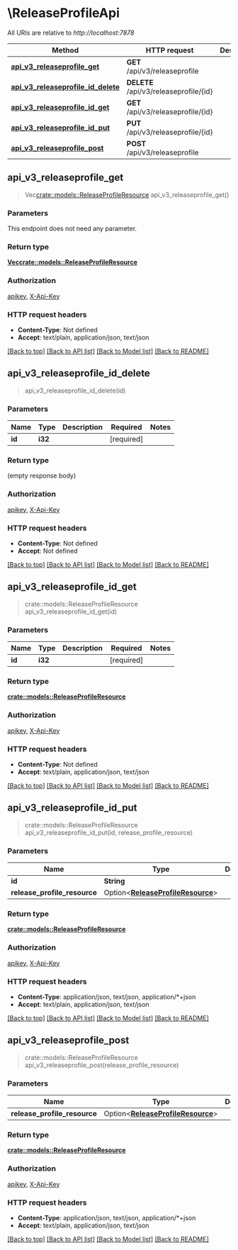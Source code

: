 # \ReleaseProfileApi

All URIs are relative to *http://localhost:7878*

Method | HTTP request | Description
------------- | ------------- | -------------
[**api_v3_releaseprofile_get**](ReleaseProfileApi.md#api_v3_releaseprofile_get) | **GET** /api/v3/releaseprofile | 
[**api_v3_releaseprofile_id_delete**](ReleaseProfileApi.md#api_v3_releaseprofile_id_delete) | **DELETE** /api/v3/releaseprofile/{id} | 
[**api_v3_releaseprofile_id_get**](ReleaseProfileApi.md#api_v3_releaseprofile_id_get) | **GET** /api/v3/releaseprofile/{id} | 
[**api_v3_releaseprofile_id_put**](ReleaseProfileApi.md#api_v3_releaseprofile_id_put) | **PUT** /api/v3/releaseprofile/{id} | 
[**api_v3_releaseprofile_post**](ReleaseProfileApi.md#api_v3_releaseprofile_post) | **POST** /api/v3/releaseprofile | 



## api_v3_releaseprofile_get

> Vec<crate::models::ReleaseProfileResource> api_v3_releaseprofile_get()


### Parameters

This endpoint does not need any parameter.

### Return type

[**Vec<crate::models::ReleaseProfileResource>**](ReleaseProfileResource.md)

### Authorization

[apikey](../README.md#apikey), [X-Api-Key](../README.md#X-Api-Key)

### HTTP request headers

- **Content-Type**: Not defined
- **Accept**: text/plain, application/json, text/json

[[Back to top]](#) [[Back to API list]](../README.md#documentation-for-api-endpoints) [[Back to Model list]](../README.md#documentation-for-models) [[Back to README]](../README.md)


## api_v3_releaseprofile_id_delete

> api_v3_releaseprofile_id_delete(id)


### Parameters


Name | Type | Description  | Required | Notes
------------- | ------------- | ------------- | ------------- | -------------
**id** | **i32** |  | [required] |

### Return type

 (empty response body)

### Authorization

[apikey](../README.md#apikey), [X-Api-Key](../README.md#X-Api-Key)

### HTTP request headers

- **Content-Type**: Not defined
- **Accept**: Not defined

[[Back to top]](#) [[Back to API list]](../README.md#documentation-for-api-endpoints) [[Back to Model list]](../README.md#documentation-for-models) [[Back to README]](../README.md)


## api_v3_releaseprofile_id_get

> crate::models::ReleaseProfileResource api_v3_releaseprofile_id_get(id)


### Parameters


Name | Type | Description  | Required | Notes
------------- | ------------- | ------------- | ------------- | -------------
**id** | **i32** |  | [required] |

### Return type

[**crate::models::ReleaseProfileResource**](ReleaseProfileResource.md)

### Authorization

[apikey](../README.md#apikey), [X-Api-Key](../README.md#X-Api-Key)

### HTTP request headers

- **Content-Type**: Not defined
- **Accept**: text/plain, application/json, text/json

[[Back to top]](#) [[Back to API list]](../README.md#documentation-for-api-endpoints) [[Back to Model list]](../README.md#documentation-for-models) [[Back to README]](../README.md)


## api_v3_releaseprofile_id_put

> crate::models::ReleaseProfileResource api_v3_releaseprofile_id_put(id, release_profile_resource)


### Parameters


Name | Type | Description  | Required | Notes
------------- | ------------- | ------------- | ------------- | -------------
**id** | **String** |  | [required] |
**release_profile_resource** | Option<[**ReleaseProfileResource**](ReleaseProfileResource.md)> |  |  |

### Return type

[**crate::models::ReleaseProfileResource**](ReleaseProfileResource.md)

### Authorization

[apikey](../README.md#apikey), [X-Api-Key](../README.md#X-Api-Key)

### HTTP request headers

- **Content-Type**: application/json, text/json, application/*+json
- **Accept**: text/plain, application/json, text/json

[[Back to top]](#) [[Back to API list]](../README.md#documentation-for-api-endpoints) [[Back to Model list]](../README.md#documentation-for-models) [[Back to README]](../README.md)


## api_v3_releaseprofile_post

> crate::models::ReleaseProfileResource api_v3_releaseprofile_post(release_profile_resource)


### Parameters


Name | Type | Description  | Required | Notes
------------- | ------------- | ------------- | ------------- | -------------
**release_profile_resource** | Option<[**ReleaseProfileResource**](ReleaseProfileResource.md)> |  |  |

### Return type

[**crate::models::ReleaseProfileResource**](ReleaseProfileResource.md)

### Authorization

[apikey](../README.md#apikey), [X-Api-Key](../README.md#X-Api-Key)

### HTTP request headers

- **Content-Type**: application/json, text/json, application/*+json
- **Accept**: text/plain, application/json, text/json

[[Back to top]](#) [[Back to API list]](../README.md#documentation-for-api-endpoints) [[Back to Model list]](../README.md#documentation-for-models) [[Back to README]](../README.md)

